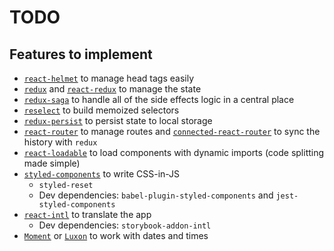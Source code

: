 # TODO

## Features to implement

* [`react-helmet`](https://github.com/nfl/react-helmet) to manage head tags easily
* [`redux`](https://github.com/reduxjs/redux) and [`react-redux`](https://github.com/reduxjs/react-redux) to manage the state
* [`redux-saga`](https://github.com/redux-saga/redux-saga) to handle all of the side effects logic in a central place
* [`reselect`](https://github.com/reduxjs/reselect) to build memoized selectors
* [`redux-persist`](https://github.com/rt2zz/redux-persist) to persist state to local storage
* [`react-router`](https://github.com/ReactTraining/react-router) to manage routes and [`connected-react-router`](https://github.com/supasate/connected-react-router) to sync the history with `redux`
* [`react-loadable`](https://github.com/jamiebuilds/react-loadable) to load components with dynamic imports (code splitting made simple)
* [`styled-components`](https://github.com/styled-components/styled-components) to write CSS-in-JS
  * `styled-reset`
  * Dev dependencies: `babel-plugin-styled-components` and `jest-styled-components`
* [`react-intl`](https://github.com/yahoo/react-intl) to translate the app
  * Dev dependencies: `storybook-addon-intl`
* [`Moment`](https://github.com/moment/moment) or [`Luxon`](https://github.com/moment/luxon) to work with dates and times
